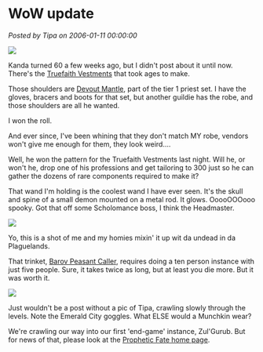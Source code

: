 # WoW update

*Posted by Tipa on 2006-01-11 00:00:00*

![](../../../images/kanda60.jpg)

Kanda turned 60 a few weeks ago, but I didn't post about it until now. There's the [Truefaith Vestments](http://www.thottbot.com/?i=24750) that took ages to make.

Those shoulders are [Devout Mantle](http://www.thottbot.com/?i=20469), part of the tier 1 priest set. I have the gloves, bracers and boots for that set, but another guildie has the robe, and those shoulders are all he wanted.

I won the roll.

And ever since, I've been whining that they don't match MY robe, vendors won't give me enough for them, they look weird....

Well, he won the pattern for the Truefaith Vestments last night. Will he, or won't he, drop one of his professions and get tailoring to 300 just so he can gather the dozens of rare components required to make it?

That wand I'm holding is the coolest wand I have ever seen. It's the skull and spine of a small demon mounted on a metal rod. It glows. OoooOOOooo spooky. Got that off some Scholomance boss, I think the Headmaster.

![](../../../images/kandaposse.jpg)

Yo, this is a shot of me and my homies mixin' it up wit da undead in da Plaguelands.

That trinket, [Barov Peasant Caller](http://www.thottbot.com/?n=240312), requires doing a ten person instance with just five people. Sure, it takes twice as long, but at least you die more. But it was worth it.

![](../../../images/tipa31.jpg)

Just wouldn't be a post without a pic of Tipa, crawling slowly through the levels. Note the Emerald City goggles. What ELSE would a Munchkin wear?

We're crawling our way into our first 'end-game' instance, Zul'Gurub. But for news of that, please look at the [Prophetic Fate home page](http://fate.westkarana.com).
